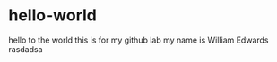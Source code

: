# hello-world
hello to the world
this is for my github lab
my name is William Edwards
                        rasdadsa
